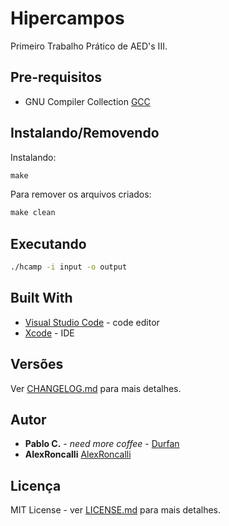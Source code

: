 # Hipercampos

Primeiro Trabalho Prático de AED's III.

## Pre-requisitos

* GNU Compiler Collection [GCC](https://gcc.gnu.org/)

## Instalando/Removendo

Instalando:

```cmd
make
```

Para remover os arquivos criados:

```cmd
make clean
```

## Executando

```cmd
./hcamp -i input -o output
```

## Built With

* [Visual Studio Code](https://code.visualstudio.com/) - code editor
* [Xcode](https://developer.apple.com/xcode/) - IDE

## Versões

Ver [CHANGELOG.md](CHANGELOG.md) para mais detalhes.

## Autor

* **Pablo C.** - *need more coffee* - [Durfan](https://github.com/Durfan)
* **AlexRoncalli** [AlexRoncalli](https://github.com/AlexRoncalli)

## Licença

MIT License - ver [LICENSE.md](LICENSE.md) para mais detalhes.
